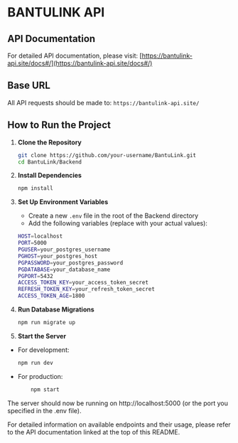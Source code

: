 # BANTULINK API

## API Documentation

For detailed API documentation, please visit:
[https://bantulink-api.site/docs#/](https://bantulink-api.site/docs#/)

## Base URL

All API requests should be made to:
`https://bantulink-api.site/`

## How to Run the Project

1.  **Clone the Repository**
    ```bash
    git clone https://github.com/your-username/BantuLink.git
    cd BantuLink/Backend
    ```
2.  **Install Dependencies**

    ```bash
    npm install
    ```

3.  **Set Up Environment Variables**

    - Create a new `.env` file in the root of the Backend directory
    - Add the following variables (replace with your actual values):

    ```bash
    HOST=localhost
    PORT=5000
    PGUSER=your_postgres_username
    PGHOST=your_postgres_host
    PGPASSWORD=your_postgres_password
    PGDATABASE=your_database_name
    PGPORT=5432
    ACCESS_TOKEN_KEY=your_access_token_secret
    REFRESH_TOKEN_KEY=your_refresh_token_secret
    ACCESS_TOKEN_AGE=1800
    ```

4.  **Run Database Migrations**

    ```bash
    npm run migrate up
    ```

5.  **Start the Server**

- For development:
  ```bash
  npm run dev
  ```
- For production:
  ```bash
      npm start
  ```

The server should now be running on http://localhost:5000 (or the port you specified in the .env file).

For detailed information on available endpoints and their usage, please refer to the API documentation linked at the top of this README.
